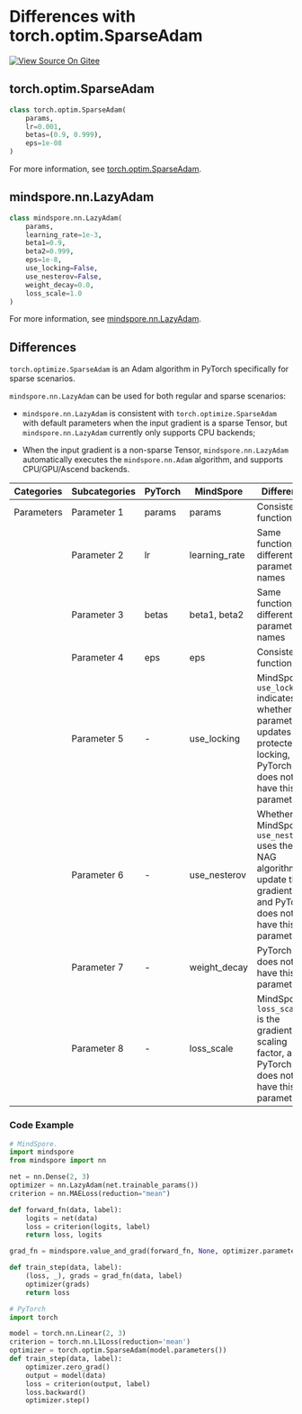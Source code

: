 # Differences with torch.optim.SparseAdam

[![View Source On Gitee](https://mindspore-website.obs.cn-north-4.myhuaweicloud.com/website-images/r2.3.0/resource/_static/logo_source_en.svg)](https://gitee.com/mindspore/docs/blob/r2.3.0/docs/mindspore/source_en/note/api_mapping/pytorch_diff/SparseAdam.md)

## torch.optim.SparseAdam

```python
class torch.optim.SparseAdam(
    params,
    lr=0.001,
    betas=(0.9, 0.999),
    eps=1e-08
)
```

For more information, see [torch.optim.SparseAdam](https://pytorch.org/docs/1.8.0/optim.html#torch.optim.SparseAdam).

## mindspore.nn.LazyAdam

```python
class mindspore.nn.LazyAdam(
    params,
    learning_rate=1e-3,
    beta1=0.9,
    beta2=0.999,
    eps=1e-8,
    use_locking=False,
    use_nesterov=False,
    weight_decay=0.0,
    loss_scale=1.0
)
```

For more information, see [mindspore.nn.LazyAdam](https://mindspore.cn/docs/en/r2.3.0/api_python/nn/mindspore.nn.LazyAdam.html#mindspore.nn.LazyAdam).

## Differences

`torch.optimize.SparseAdam` is an Adam algorithm in PyTorch specifically for sparse scenarios.

`mindspore.nn.LazyAdam` can be used for both regular and sparse scenarios:

- `mindspore.nn.LazyAdam` is consistent with `torch.optimize.SparseAdam` with default parameters when the input gradient is a sparse Tensor, but `mindspore.nn.LazyAdam` currently only supports CPU backends;

- When the input gradient is a non-sparse Tensor, `mindspore.nn.LazyAdam` automatically executes the `mindspore.nn.Adam` algorithm, and supports CPU/GPU/Ascend backends.

| Categories | Subcategories |PyTorch | MindSpore | Difference |
| --- | ---   | ---   | ---        |---  |
| Parameters | Parameter 1 | params  | params        | Consistent function                                               |
|      | Parameter 2 | lr      | learning_rate | Same function, different parameter names                                         |
|      | Parameter 3 | betas   | beta1, beta2  | Same function, different parameter names                                         |
|      | Parameter 4 | eps     | eps           | Consistent function                                               |
|      | Parameter 5 | -       | use_locking   | MindSpore `use_locking` indicates whether parameter updates are protected by locking, and PyTorch does not have this parameter |
|      | Parameter 6 | -       | use_nesterov  | Whether MindSpore `use_nesterov` uses the NAG algorithm to update the gradient, and PyTorch does not have this parameter     |
|      | Parameter 7 | -       | weight_decay  | PyTorch does not have this parameter                                        |
|      | Parameter 8 | -       | loss_scale    | MindSpore's `loss_scale` is the gradient scaling factor, and PyTorch does not have this parameter       |

### Code Example

```python
# MindSpore.
import mindspore
from mindspore import nn

net = nn.Dense(2, 3)
optimizer = nn.LazyAdam(net.trainable_params())
criterion = nn.MAELoss(reduction="mean")

def forward_fn(data, label):
    logits = net(data)
    loss = criterion(logits, label)
    return loss, logits

grad_fn = mindspore.value_and_grad(forward_fn, None, optimizer.parameters, has_aux=True)

def train_step(data, label):
    (loss, _), grads = grad_fn(data, label)
    optimizer(grads)
    return loss

# PyTorch
import torch

model = torch.nn.Linear(2, 3)
criterion = torch.nn.L1Loss(reduction='mean')
optimizer = torch.optim.SparseAdam(model.parameters())
def train_step(data, label):
    optimizer.zero_grad()
    output = model(data)
    loss = criterion(output, label)
    loss.backward()
    optimizer.step()
```

